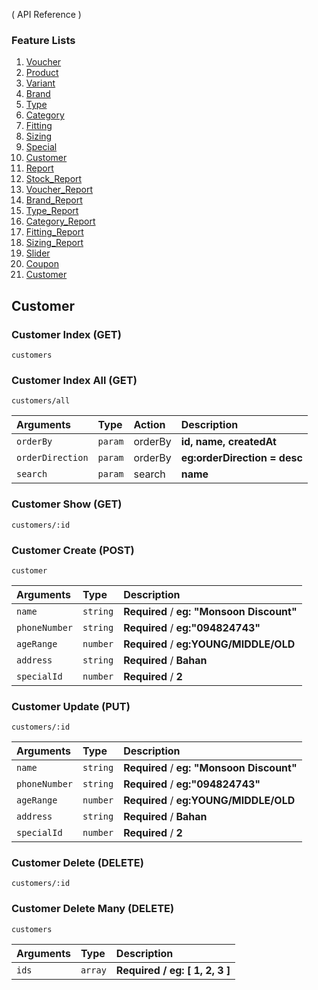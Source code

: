 ( API Reference )

### Feature Lists

1. [Voucher](VOUCHER.md)
1. [Product](PRODUCT.md)
1. [Variant](PRODUCT_VARIANT.md)
1. [Brand](PRODUCT_BRAND.md)
1. [Type](PRODUCT_TYPE.md)
1. [Category](PRODUCT_CATEGORY.md)
1. [Fitting](PRODUCT_FITTING.md)
1. [Sizing](PRODUCT_SIZING.md)
1. [Special](SPECIAL.md)
1. [Customer](CUSTOMER.md)
1. [Report](REPORT.md)
1. [Stock_Report](STOCK_REPORT.md)
1. [Voucher_Report](VOUCHER_REPORT.md)
1. [Brand_Report](BRAND_REPORT.md)
1. [Type_Report](TYPE_REPORT.md)
1. [Category_Report](CATEGORY_REPORT.md)
1. [Fitting_Report](FITTING_REPORT.md)
1. [Sizing_Report](SIZING_REPORT.md)
1. [Slider](SLIDER.md)
1. [Coupon](COUPON.md)
1. [Customer](CUSTOMER.md)

## Customer


### Customer Index (GET)

```
customers
```

### Customer Index All (GET)

```
customers/all
```
| Arguments        | Type    | Action  | Description                  |
| :--------------- | :------ | :------ | :--------------------------- |
| `orderBy`        | `param` | orderBy | **id, name, createdAt**      |
| `orderDirection` | `param` | orderBy | **eg:orderDirection = desc** |
| `search`         | `param` | search  | **name**                     |

### Customer Show (GET)

```
customers/:id
```

### Customer Create (POST)

```
customer
```

| Arguments  | Type     | Description                      |
| :--------- | :------- | :------------------------------- |
| `name`    | `string` | **Required** / **eg: "Monsoon Discount"** |
| `phoneNumber`    | `string` | **Required** / **eg:"094824743"** |
| `ageRange`    | `number` | **Required** / **eg:YOUNG/MIDDLE/OLD** |
| `address`    | `string` | **Required** / **Bahan** |
| `specialId`    | `number` | **Required** / **2** |

### Customer Update (PUT)

```
customers/:id
```

| Arguments  | Type     | Description                      |
| :--------- | :------- | :------------------------------- |
| `name`    | `string` | **Required** / **eg: "Monsoon Discount"** |
| `phoneNumber`    | `string` | **Required** / **eg:"094824743"** |
| `ageRange`    | `number` | **Required** / **eg:YOUNG/MIDDLE/OLD** |
| `address`    | `string` | **Required** / **Bahan** |
| `specialId`    | `number` | **Required** / **2** |

### Customer Delete (DELETE)

```
customers/:id
```

### Customer Delete Many (DELETE)

```
customers
```

| Arguments | Type    | Description                            |
| :-------- | :------ | :------------------------------------- |
| `ids`     | `array` | **Required** **/** **eg: [ 1, 2, 3 ]** |